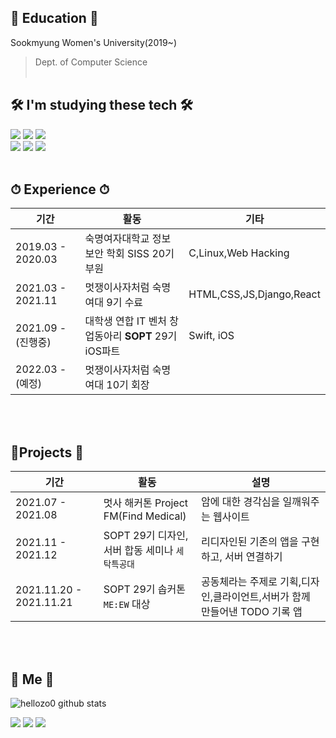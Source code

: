 
## 🏫 Education 🏫

Sookmyung Women's University(2019~)
> Dept. of Computer Science
<br><br>

##  🛠 I'm studying these tech 🛠
  <img src="https://img.shields.io/badge/Python-3766AB?style=flat-square&logo=Python&logoColor=white"/></a>
  <img src="https://img.shields.io/badge/Django-092E20?style=flat-square&logo=Django&logoColor=white"/></a>
  <img src="https://img.shields.io/badge/Java-007396?style=flat-square&logo=Java&logoColor=white"/></a>
  <br>
  <img src="https://img.shields.io/badge/Spring-6DB33F?style=flat-square&logo=Spring&logoColor=white"/></a>
  <img src="https://img.shields.io/badge/SpringBoot-6DB33F?style=flat-square&logo=SpringBoot&logoColor=white"/></a>
  <img src="https://img.shields.io/badge/Swift-FA7343?style=flat-square&logo=Swift&logoColor=white"/></a>
<br><br>

## ⏱ Experience ⏱
  |기간|활동|기타|
  |---|----|---|
  |2019.03 - 2020.03|숙명여자대학교 정보보안 학회 SISS 20기 부원|C,Linux,Web Hacking|
  |2021.03 - 2021.11|멋쟁이사자처럼 숙명여대 9기 수료|HTML,CSS,JS,Django,React|
  |2021.09 - (진행중)|대학생 연합 IT 벤처 창업동아리 **SOPT** 29기 iOS파트|Swift, iOS|
  |2022.03 - (예정)|멋쟁이사자처럼 숙명여대 10기 회장||

<br><br>

## 📱Projects 📱
|기간|활동|설명|
|---|----|---|
|2021.07 - 2021.08|멋사 해커톤 Project FM(Find Medical)|암에 대한 경각심을 일깨워주는 웹사이트 |
|2021.11 - 2021.12|SOPT 29기 디자인,서버 합동 세미나 `세탁특공대`|리디자인된 기존의 앱을 구현하고, 서버 연결하기|
|2021.11.20  - 2021.11.21|SOPT 29기 솝커톤 `ME:EW` 대상|공동체라는 주제로 기획,디자인,클라이언트,서버가 함께 만들어낸 TODO 기록 앱|

<br><br>
 
## 🍒 Me 🍒 

 ![hellozo0 github stats](https://github-readme-stats.vercel.app/api?username=hellozo0&show_icons=true)


 <a href="https://hellozo0.tistory.com/"><img src="https://img.shields.io/badge/Tech%20Blog-11B48A?style=flat-square&logo=Vimeo&logoColor=white&link=https://hellozo0.tistory.com/"/></a>
  <a href="https://www.instagram.com/hello_zo0/"><img src="https://img.shields.io/badge/Instagram-E4405F?style=flat-square&logo=Instagram&logoColor=white&link=https://www.instagram.com/hello_zo0/"/></a>
  <a href="mailto:ahju0011@gmail.com"><img src="https://img.shields.io/badge/Gmail-d14836?style=flat-square&logo=Gmail&logoColor=white&link=ahju0011@gmail.com"/></a>
